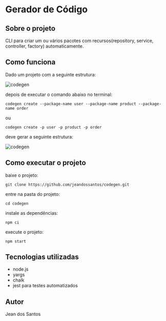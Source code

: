 # Gerador de Código

## Sobre o projeto

CLI para criar um ou vários pacotes com recursos(repository, service, controller, factory) automaticamente.

## Como funciona

Dado um projeto com a seguinte estrutura:

![codegen](https://github.com/jeandossantos/assets/blob/master/codegen/before-codegen.png)

depois de executar o comando abaixo no terminal: 

```shell
codegen create --package-name user --package-name product --package-name order
```
ou 

```shell
codegen create -p user -p product -p order
```

deve gerar a seguinte estrutura:

![codegen](https://github.com/jeandossantos/assets/blob/master/codegen/after-codegen.png)

## Como executar o projeto

baixe o projeto:
```shell
git clone https://github.com/jeandossantos/codegen.git
```
entre na pasta do projeto:
```shell
cd codegen
```
instale as dependências: 
```shell
npm ci
```
execute o projeto:
```shell
npm start
```

## Tecnologias utilizadas
- node.js
- yargs
- chalk
- jest para testes automatizados

## Autor
Jean dos Santos
